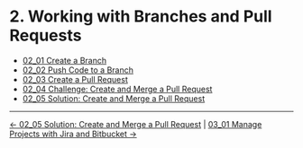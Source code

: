 # 2. Working with Branches and Pull Requests

<!-- TocStart -->
- [02_01 Create a Branch](./ch2_branches_pr/02_01_create_branch/README.md)
- [02_02 Push Code to a Branch](./ch2_branches_pr/02_02_push_to_branch/README.md)
- [02_03 Create a Pull Request](./ch2_branches_pr/02_03_create_pr/README.md)
- [02_04 Challenge: Create and Merge a Pull Request](./ch2_branches_pr/02_04_challenge1/README.md)
- [02_05 Solution: Create and Merge a Pull Request](./ch2_branches_pr/02_05_solution1/README.md)
<!-- TocEnd -->


<!-- FooterStart -->
---
[← 02_05 Solution: Create and Merge a Pull Request](02_05_solution1/README.md) | [03_01 Manage Projects with Jira and Bitbucket →](../ch3_jira/03_01_manage_projects/README.md)
<!-- FooterEnd -->
